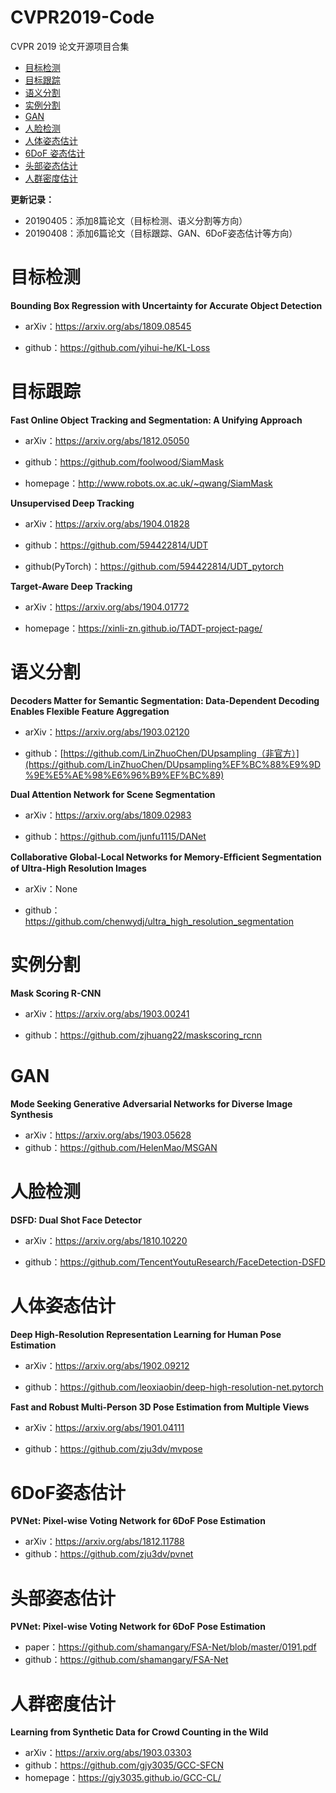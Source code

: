 # CVPR2019-Code

CVPR 2019 论文开源项目合集

- [目标检测](#Object-Detection)
- [目标跟踪](#Object-Tracking)
- [语义分割](#Semantic-Segmentation)
- [实例分割](#Instance-Segmentation)
- [GAN](#GAN)
- [人脸检测](#Face-Detection)
- [人体姿态估计](#Human-Pose-Estimation)
- [6DoF 姿态估计](#6DoF-Pose-Estimation)
- [头部姿态估计](#Head-Pose-Estimation)
- [人群密度估计](#Crowd-Counting)

**更新记录：**

- 20190405：添加8篇论文（目标检测、语义分割等方向）
- 20190408：添加6篇论文（目标跟踪、GAN、6DoF姿态估计等方向）

<a name="Object-Detection"></a>

# 目标检测

**Bounding Box Regression with Uncertainty for Accurate Object Detection**

- arXiv：<https://arxiv.org/abs/1809.08545>

- github：<https://github.com/yihui-he/KL-Loss>

<a name="Object-Tracking"></a>

# 目标跟踪

**Fast Online Object Tracking and Segmentation: A Unifying Approach**

- arXiv：<https://arxiv.org/abs/1812.05050>

- github：<https://github.com/foolwood/SiamMask>

- homepage：<http://www.robots.ox.ac.uk/~qwang/SiamMask>

**Unsupervised Deep Tracking**

- arXiv：<https://arxiv.org/abs/1904.01828>

- github：<https://github.com/594422814/UDT>

- github(PyTorch)：<https://github.com/594422814/UDT_pytorch>

**Target-Aware Deep Tracking**

- arXiv：<https://arxiv.org/abs/1904.01772>

- homepage：<https://xinli-zn.github.io/TADT-project-page/>

<a name="Semantic-Segmentation"></a>

# 语义分割

**Decoders Matter for Semantic Segmentation: Data-Dependent Decoding Enables Flexible Feature Aggregation**

- arXiv：<https://arxiv.org/abs/1903.02120>

- github：[https://github.com/LinZhuoChen/DUpsampling（非官方）](https://github.com/LinZhuoChen/DUpsampling%EF%BC%88%E9%9D%9E%E5%AE%98%E6%96%B9%EF%BC%89)

**Dual Attention Network for Scene Segmentation**

- arXiv：<https://arxiv.org/abs/1809.02983>

- github：<https://github.com/junfu1115/DANet>

**Collaborative Global-Local Networks for Memory-Efﬁcient Segmentation of Ultra-High Resolution Images**

- arXiv：None

- github：<https://github.com/chenwydj/ultra_high_resolution_segmentation>

<a name="Instance-Segmentation"></a>

# 实例分割

**Mask Scoring R-CNN**

- arXiv：<https://arxiv.org/abs/1903.00241>

- github：<https://github.com/zjhuang22/maskscoring_rcnn>

<a name="GAN"></a>

# GAN

**Mode Seeking Generative Adversarial Networks for Diverse Image Synthesis**

- arXiv：<https://arxiv.org/abs/1903.05628>
- github：<https://github.com/HelenMao/MSGAN>

<a name="Face-Detection"></a>

# 人脸检测

**DSFD: Dual Shot Face Detector**

- arXiv：<https://arxiv.org/abs/1810.10220>

- github：<https://github.com/TencentYoutuResearch/FaceDetection-DSFD>

<a name="Human-Pose-Estimation"></a>

# 人体姿态估计

**Deep High-Resolution Representation Learning for Human Pose Estimation**

- arXiv：<https://arxiv.org/abs/1902.09212>

- github：<https://github.com/leoxiaobin/deep-high-resolution-net.pytorch>

**Fast and Robust Multi-Person 3D Pose Estimation from Multiple Views**

- arXiv：<https://arxiv.org/abs/1901.04111>

- github：<https://github.com/zju3dv/mvpose>

<a name="6DoF-Pose-Estimation"></a>



# 6DoF姿态估计

**PVNet: Pixel-wise Voting Network for 6DoF Pose Estimation**

- arXiv：<https://arxiv.org/abs/1812.11788>
- github：<https://github.com/zju3dv/pvnet>

<a name="Head-Pose-Estimation"></a>

# 头部姿态估计

**PVNet: Pixel-wise Voting Network for 6DoF Pose Estimation**

- paper：<https://github.com/shamangary/FSA-Net/blob/master/0191.pdf>
- github：<https://github.com/shamangary/FSA-Net>

<a name="Crowd-Counting"></a>

# 人群密度估计

**Learning from Synthetic Data for Crowd Counting in the Wild**

- arXiv：<https://arxiv.org/abs/1903.03303>
- github：<https://github.com/gjy3035/GCC-SFCN>
- homepage：<https://gjy3035.github.io/GCC-CL/>
